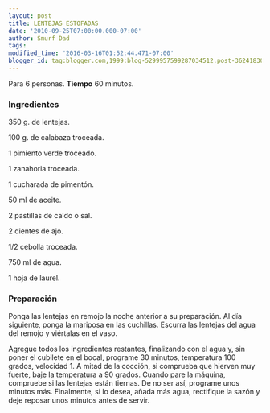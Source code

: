```yaml
---
layout: post
title: LENTEJAS ESTOFADAS
date: '2010-09-25T07:00:00.000-07:00'
author: Smurf Dad
tags: 
modified_time: '2016-03-16T01:52:44.471-07:00'
blogger_id: tag:blogger.com,1999:blog-5299957599287034512.post-3624183083413824546
---
```


Para 6 personas.
<b>Tiempo</b> 60 minutos.

<h3>Ingredientes</h3>

350 g. de lentejas.

100 g. de calabaza troceada.

1 pimiento verde troceado.

1 zanahoria troceada.

1 cucharada de pimentón.

50 ml de aceite.

2 pastillas de caldo o sal.

2 dientes de ajo.

1/2 cebolla troceada.

750 ml de agua.

1 hoja de laurel.

<h3>Preparación</h3>

Ponga las lentejas en remojo la noche anterior a su preparación. Al día siguiente, ponga la mariposa en las cuchillas. Escurra las lentejas del agua del remojo y viértalas en el vaso.

Agregue todos los ingredientes restantes, finalizando con el agua y, sin poner el cubilete en el bocal, programe 30 minutos, temperatura 100 grados, velocidad 1. A mitad de la cocción, si comprueba que hierven muy fuerte, baje la temperatura a 90 grados. Cuando pare la máquina, compruebe si las lentejas están tiernas. De no ser así, programe unos minutos más. Finalmente, si lo desea, añada más agua, rectifique la sazón y deje reposar unos minutos antes de servir.

